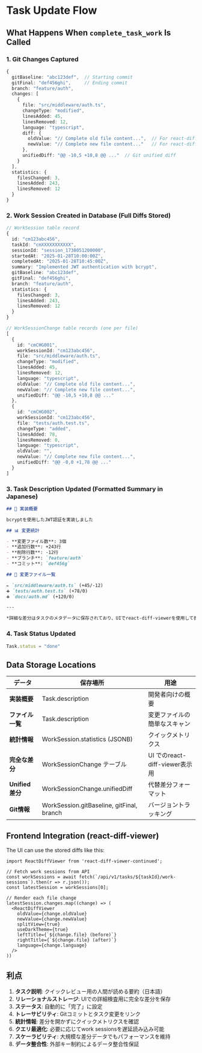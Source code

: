 # Task Update Flow

## What Happens When `complete_task_work` Is Called

### 1. Git Changes Captured
```typescript
{
  gitBaseline: "abc123def",  // Starting commit
  gitFinal: "def456ghi",     // Ending commit
  branch: "feature/auth",
  changes: [
    {
      file: "src/middleware/auth.ts",
      changeType: "modified",
      linesAdded: 45,
      linesRemoved: 12,
      language: "typescript",
      diff: {
        oldValue: "// Complete old file content...",  // For react-diff-viewer
        newValue: "// Complete new file content..."   // For react-diff-viewer
      },
      unifiedDiff: "@@ -10,5 +10,8 @@ ..."  // Git unified diff
    }
  ],
  statistics: {
    filesChanged: 3,
    linesAdded: 243,
    linesRemoved: 12
  }
}
```

### 2. Work Session Created in Database (Full Diffs Stored)
```typescript
// WorkSession table record
{
  id: "cm123abc456",
  taskId: "cmXXXXXXXXXXX",
  sessionId: "session_1738051200000",
  startedAt: "2025-01-28T10:00:00Z",
  completedAt: "2025-01-28T10:45:00Z",
  summary: "Implemented JWT authentication with bcrypt",
  gitBaseline: "abc123def",
  gitFinal: "def456ghi",
  branch: "feature/auth",
  statistics: {
    filesChanged: 3,
    linesAdded: 243,
    linesRemoved: 12
  }
}

// WorkSessionChange table records (one per file)
[
  {
    id: "cmCHG001",
    workSessionId: "cm123abc456",
    file: "src/middleware/auth.ts",
    changeType: "modified",
    linesAdded: 45,
    linesRemoved: 12,
    language: "typescript",
    oldValue: "// Complete old file content...",
    newValue: "// Complete new file content...",
    unifiedDiff: "@@ -10,5 +10,8 @@ ..."
  },
  {
    id: "cmCHG002",
    workSessionId: "cm123abc456",
    file: "tests/auth.test.ts",
    changeType: "added",
    linesAdded: 78,
    linesRemoved: 0,
    language: "typescript",
    oldValue: "",
    newValue: "// Complete new file content...",
    unifiedDiff: "@@ -0,0 +1,78 @@ ..."
  }
]
```

### 3. Task Description Updated (Formatted Summary in Japanese)
```markdown
## 🎯 実装概要

bcryptを使用したJWT認証を実装しました

## 📊 変更統計

- **変更ファイル数**: 3個
- **追加行数**: +243行
- **削除行数**: -12行
- **ブランチ**: `feature/auth`
- **コミット**: `def456g`

## 📁 変更ファイル一覧

✏️ `src/middleware/auth.ts` (+45/-12)
➕ `tests/auth.test.ts` (+78/0)
➕ `docs/auth.md` (+120/0)

---

*詳細な差分はタスクのメタデータに保存されており、UIでreact-diff-viewerを使用して表示できます。*
```

### 4. Task Status Updated
```typescript
Task.status = "done"
```

## Data Storage Locations

| データ | 保存場所 | 用途 |
|------|------------------|---------|
| **実装概要** | Task.description | 開発者向けの概要 |
| **ファイル一覧** | Task.description | 変更ファイルの簡単なスキャン |
| **統計情報** | WorkSession.statistics (JSONB) | クイックメトリクス |
| **完全な差分** | WorkSessionChange テーブル | UI でのreact-diff-viewer表示用 |
| **Unified差分** | WorkSessionChange.unifiedDiff | 代替差分フォーマット |
| **Git情報** | WorkSession.gitBaseline, gitFinal, branch | バージョントラッキング |

## Frontend Integration (react-diff-viewer)

The UI can use the stored diffs like this:

```tsx
import ReactDiffViewer from 'react-diff-viewer-continued';

// Fetch work sessions from API
const workSessions = await fetch(`/api/v1/tasks/${taskId}/work-sessions`).then(r => r.json());
const latestSession = workSessions[0];

// Render each file change
latestSession.changes.map((change) => (
  <ReactDiffViewer
    oldValue={change.oldValue}
    newValue={change.newValue}
    splitView={true}
    useDarkTheme={true}
    leftTitle={`${change.file} (before)`}
    rightTitle={`${change.file} (after)`}
    language={change.language}
  />
))
```

## 利点

1. **タスク説明**: クイックレビュー用の人間が読める要約（日本語）
2. **リレーショナルストレージ**: UIでの詳細検査用に完全な差分を保存
3. **ステータス**: 自動的に「完了」に設定
4. **トレーサビリティ**: Gitコミットとタスク変更をリンク
5. **統計情報**: 差分を開かずにクイックメトリクスを確認
6. **クエリ最適化**: 必要に応じてwork sessionsを遅延読み込み可能
7. **スケーラビリティ**: 大規模な差分データでもパフォーマンスを維持
8. **データ整合性**: 外部キー制約によるデータ整合性保証
